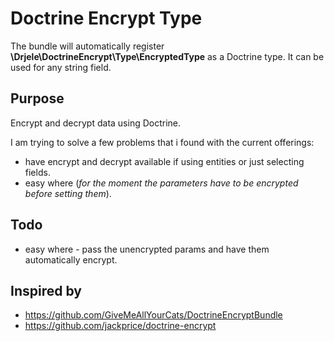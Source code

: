 # Doctrine Encrypt Type

The bundle will automatically register **\Drjele\DoctrineEncrypt\Type\EncryptedType** as a Doctrine type.
It can be used for any string field.

## Purpose
Encrypt and decrypt data using Doctrine.

I am trying to solve a few problems that i found with the current offerings:
* have encrypt and decrypt available if using entities or just selecting fields.
* easy where (_for the moment the parameters have to be encrypted before setting them_).

## Todo
* easy where - pass the unencrypted params and have them automatically encrypt.

## Inspired by
* https://github.com/GiveMeAllYourCats/DoctrineEncryptBundle
* https://github.com/jackprice/doctrine-encrypt
